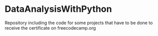# DataAnalysisWithPython
Repository including the code for some projects that have to be done to receive the certificate on freecodecamp.org
